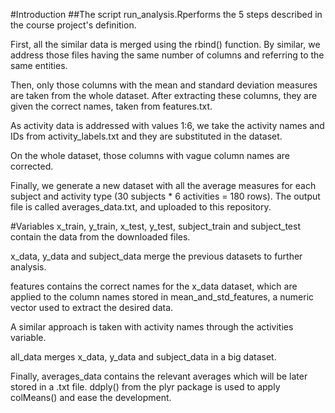 #Introduction
##The script run_analysis.Rperforms the 5 steps described in the course project's definition.

First, all the similar data is merged using the rbind() function. By similar, we address those files having the same number of columns and referring to the same entities.

Then, only those columns with the mean and standard deviation measures are taken from the whole dataset. After extracting these columns, they are given the correct names, taken from features.txt.

As activity data is addressed with values 1:6, we take the activity names and IDs from activity_labels.txt and they are substituted in the dataset.

On the whole dataset, those columns with vague column names are corrected.

Finally, we generate a new dataset with all the average measures for each subject and activity type (30 subjects * 6 activities = 180 rows). The output file is called averages_data.txt, and uploaded to this repository.

#Variables
x_train, y_train, x_test, y_test, subject_train and subject_test contain the data from the downloaded files.

x_data, y_data and subject_data merge the previous datasets to further analysis.

features contains the correct names for the x_data dataset, which are applied to the column names stored in mean_and_std_features, a numeric vector used to extract the desired data.

A similar approach is taken with activity names through the activities variable.

all_data merges x_data, y_data and subject_data in a big dataset.

Finally, averages_data contains the relevant averages which will be later stored in a .txt file. ddply() from the plyr package is used to apply colMeans() and ease the development.
